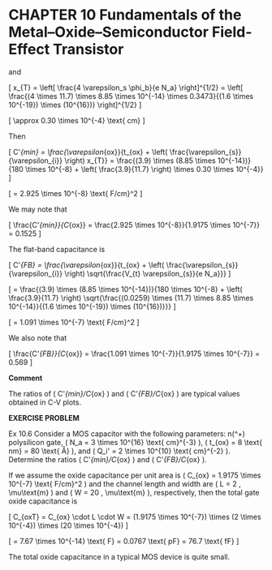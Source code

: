 # CHAPTER 10 Fundamentals of the Metal–Oxide–Semiconductor Field-Effect Transistor

and

\[
x_{T} = \left[ \frac{4 \varepsilon_s \phi_b}{e N_a} \right]^{1/2} = \left[ \frac{(4 \times 11.7) \times 8.85 \times 10^{-14} \times 0.3473}{(1.6 \times 10^{-19}) \times (10^{16})} \right]^{1/2}
\]

\[
\approx 0.30 \times 10^{-4} \text{ cm}
\]

Then

\[
C'_{min} = \frac{\varepsilon_{ox}}{t_{ox} + \left( \frac{\varepsilon_{s}}{\varepsilon_{i}} \right) x_{T}} = \frac{(3.9) \times (8.85 \times 10^{-14})}{180 \times 10^{-8} + \left( \frac{3.9}{11.7} \right) \times 0.30 \times 10^{-4}}
\]

\[
= 2.925 \times 10^{-8} \text{ F/cm}^2
\]

We may note that

\[
\frac{C'_{min}}{C_{ox}} = \frac{2.925 \times 10^{-8}}{1.9175 \times 10^{-7}} = 0.1525
\]

The flat-band capacitance is

\[
C'_{FB} = \frac{\varepsilon_{ox}}{t_{ox} + \left( \frac{\varepsilon_{s}}{\varepsilon_{i}} \right) \sqrt{\frac{V_{t} \varepsilon_{s}}{e N_a}}}
\]

\[
= \frac{(3.9) \times (8.85 \times 10^{-14})}{180 \times 10^{-8} + \left( \frac{3.9}{11.7} \right) \sqrt{\frac{(0.0259) \times (11.7) \times 8.85 \times 10^{-14}}{(1.6 \times 10^{-19}) \times (10^{16})}}}
\]

\[
= 1.091 \times 10^{-7} \text{ F/cm}^2
\]

We also note that

\[
\frac{C'_{FB}}{C_{ox}} = \frac{1.091 \times 10^{-7}}{1.9175 \times 10^{-7}} = 0.569
\]

**Comment**

The ratios of \( C'_{min}/C_{ox} \) and \( C'_{FB}/C_{ox} \) are typical values obtained in C-V plots.

**EXERCISE PROBLEM**

Ex 10.6 Consider a MOS capacitor with the following parameters: n\(^+\) polysilicon gate, \( N_a = 3 \times 10^{16} \text{ cm}^{-3} \), \( t_{ox} = 8 \text{ nm} = 80 \text{ Å} \), and \( Q_i' = 2 \times 10^{10} \text{ cm}^{-2} \). Determine the ratios \( C'_{min}/C_{ox} \) and \( C'_{FB}/C_{ox} \).

If we assume the oxide capacitance per unit area is \( C_{ox} = 1.9175 \times 10^{-7} \text{ F/cm}^2 \) and the channel length and width are \( L = 2 \, \mu\text{m} \) and \( W = 20 \, \mu\text{m} \), respectively, then the total gate oxide capacitance is

\[
C_{oxT} = C_{ox} \cdot L \cdot W = (1.9175 \times 10^{-7}) \times (2 \times 10^{-4}) \times (20 \times 10^{-4})
\]

\[
= 7.67 \times 10^{-14} \text{ F} = 0.0767 \text{ pF} = 76.7 \text{ fF}
\]

The total oxide capacitance in a typical MOS device is quite small.